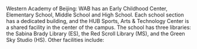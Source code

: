 Western Academy of Beijing: WAB has an Early Childhood Center, Elementary School, Middle School and High School. Each school section has a dedicated building, and the HUB Sports, Arts & Technology Center is a shared facility in the center of the campus. The school has three libraries: the Sabina Brady Library (ES), the Red Scroll Library (MS), and the Green Sky Studio (HS). Other facilities include:

